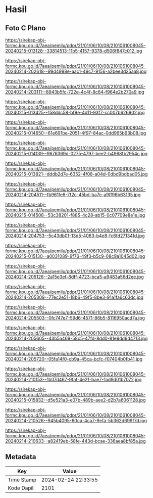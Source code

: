 # Hasil

## Foto C Plano

https://sirekap-obj-formc.kpu.go.id/7aea/pemilu/pdpr/21/01/06/10/08/2101061008045-20240215-013128--33814513-11b5-4157-9378-d506f847c012.jpg

https://sirekap-obj-formc.kpu.go.id/7aea/pemilu/pdpr/21/01/06/10/08/2101061008045-20240214-202618--99d4998e-aac1-49c7-9156-a2bee3d25aa8.jpg

https://sirekap-obj-formc.kpu.go.id/7aea/pemilu/pdpr/21/01/06/10/08/2101061008045-20240214-203111--8943b5fc-722e-4c4f-8c64-f964e2b270a9.jpg

https://sirekap-obj-formc.kpu.go.id/7aea/pemilu/pdpr/21/01/06/10/08/2101061008045-20240215-013425--158ddc58-bf9e-4d11-93f7-cc007b626902.jpg

https://sirekap-obj-formc.kpu.go.id/7aea/pemilu/pdpr/21/01/06/10/08/2101061008045-20240215-014650--61e691be-2051-4f97-84ac-0dd965b93b08.jpg

https://sirekap-obj-formc.kpu.go.id/7aea/pemilu/pdpr/21/01/06/10/08/2101061008045-20240215-014139--9676369d-0275-4797-bee2-b4968fb2954c.jpg

https://sirekap-obj-formc.kpu.go.id/7aea/pemilu/pdpr/21/01/06/10/08/2101061008045-20240215-013821--dddb2d7e-6352-4f08-a04d-0dbd9bdbad05.jpg

https://sirekap-obj-formc.kpu.go.id/7aea/pemilu/pdpr/21/01/06/10/08/2101061008045-20240214-204511--fb961fe6-7f2c-45bd-ba7e-a9ff96b63135.jpg

https://sirekap-obj-formc.kpu.go.id/7aea/pemilu/pdpr/21/01/06/10/08/2101061008045-20240215-014508--53c38201-f885-4c28-ab15-0c07709e8e1e.jpg

https://sirekap-obj-formc.kpu.go.id/7aea/pemilu/pdpr/21/01/06/10/08/2101061008045-20240214-204753--5c43db01-13d5-4083-b4e8-fc6fd27134fd.jpg

https://sirekap-obj-formc.kpu.go.id/7aea/pemilu/pdpr/21/01/06/10/08/2101061008045-20240215-015130--a0031089-9f76-49f3-b5c9-08c9a1045d02.jpg

https://sirekap-obj-formc.kpu.go.id/7aea/pemilu/pdpr/21/01/06/10/08/2101061008045-20240214-205126--2a15e3ef-8dff-4723-bca5-a9483a56d2ee.jpg

https://sirekap-obj-formc.kpu.go.id/7aea/pemilu/pdpr/21/01/06/10/08/2101061008045-20240214-205309--77ec2e51-18b6-49f5-8be3-91a1fa6c63dc.jpg

https://sirekap-obj-formc.kpu.go.id/7aea/pemilu/pdpr/21/01/06/10/08/2101061008045-20240214-205503--0fc747e7-59d6-4571-86b5-8116950acd7a.jpg

https://sirekap-obj-formc.kpu.go.id/7aea/pemilu/pdpr/21/01/06/10/08/2101061008045-20240214-205605--43b5a469-58c5-47fd-8dd0-81e9dd6d4713.jpg

https://sirekap-obj-formc.kpu.go.id/7aea/pemilu/pdpr/21/01/06/10/08/2101061008045-20240214-205720--05fa14f0-cb9a-45ca-bcfc-f07404b0fb41.jpg

https://sirekap-obj-formc.kpu.go.id/7aea/pemilu/pdpr/21/01/06/10/08/2101061008045-20240214-210153--1b07d467-9faf-4e21-bae7-1ad9d01b7072.jpg

https://sirekap-obj-formc.kpu.go.id/7aea/pemilu/pdpr/21/01/06/10/08/2101061008045-20240215-015832--d5e521a3-e07b-489b-aee2-d2b7a6061128.jpg

https://sirekap-obj-formc.kpu.go.id/7aea/pemilu/pdpr/21/01/06/10/08/2101061008045-20240214-210526--945b4095-60ca-4ca7-9efa-5b362d699f7d.jpg

https://sirekap-obj-formc.kpu.go.id/7aea/pemilu/pdpr/21/01/06/10/08/2101061008045-20240214-210633--a82419eb-58fe-443d-bcae-336aea8bf85a.jpg


## Metadata

| Key        | Value               |
| ---------- | ------------------- |
| Time Stamp | 2024-02-24 22:33:55 |
| Kode Dapil | 2101                |



